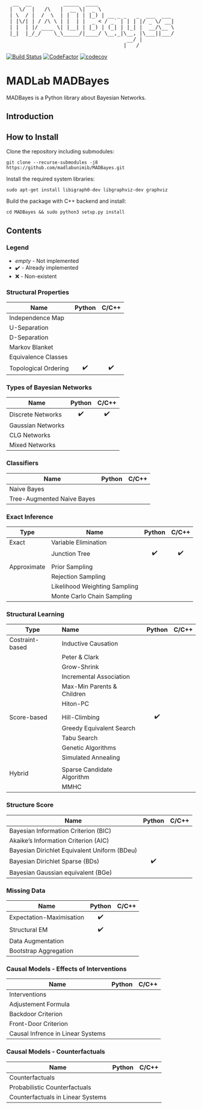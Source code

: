 <pre>
  __  __          _____  ____                        
 |  \/  |   /\   |  __ \|  _ \                       
 | \  / |  /  \  | |  | | |_) | __ _ _   _  ___  ___ 
 | |\/| | / /\ \ | |  | |  _ < / _` | | | |/ _ \/ __|
 | |  | |/ ____ \| |__| | |_) | (_| | |_| |  __/\__ \
 |_|  |_/_/    \_\_____/|____/ \__,_|\__, |\___||___/
                                      __/ |          
                                     |___/           
</pre>
[![Build Status](https://travis-ci.com/madlabunimib/MADBayes.svg?branch=master)](https://travis-ci.com/madlabunimib/MADBayes) [![CodeFactor](https://www.codefactor.io/repository/github/madlabunimib/madbayes/badge/master)](https://www.codefactor.io/repository/github/madlabunimib/madbayes/overview/master) [![codecov](https://codecov.io/gh/madlabunimib/MADBayes/branch/master/graph/badge.svg)](https://codecov.io/gh/madlabunimib/MADBayes)

# MADLab MADBayes

MADBayes is a Python library about Bayesian Networks.

## Introduction

## How to Install

Clone the repository including submodules:

    git clone --recurse-submodules -j8 https://github.com/madlabunimib/MADBayes.git

Install the required system libraries:

    sudo apt-get install libigraph0-dev libgraphviz-dev graphviz

Build the package with C++ backend and install:

    cd MADBayes && sudo python3 setup.py install

## Contents

### Legend

* *empty* - Not implemented
* :heavy_check_mark: - Already implemented
* :x: - Non-existent

### Structural Properties

| Name                 |       Python       |       C/C++        |
| -------------------- | :----------------: | :----------------: |
| Independence Map     |                    |                    |
| U-Separation         |                    |                    |
| D-Separation         |                    |                    |
| Markov Blanket       |                    |                    |
| Equivalence Classes  |                    |                    |
| Topological Ordering | :heavy_check_mark: | :heavy_check_mark: |

### Types of Bayesian Networks

| Name              |       Python       |       C/C++        |
| ----------------- | :----------------: | :----------------: |
| Discrete Networks | :heavy_check_mark: | :heavy_check_mark: |
| Gaussian Networks |                    |                    |
| CLG Networks      |                    |                    |
| Mixed Networks    |                    |                    |

### Classifiers

| Name                       | Python | C/C++ |
| -------------------------- | :----: | :---: |
| Naive Bayes                |        |       |
| Tree-Augmented Naive Bayes |        |       |

### Exact Inference

| Type        | Name                          |       Python       |       C/C++        |
| ----------- | ----------------------------- | :----------------: | :----------------: |
| Exact       | Variable Elimination          |                    |                    |
|             | Junction Tree                 | :heavy_check_mark: | :heavy_check_mark: |
|             |                               |                    |                    |
| Approximate | Prior Sampling                |                    |                    |
|             | Rejection Sampling            |                    |                    |
|             | Likelihood Weighting Sampling |                    |                    |
|             | Monte Carlo Chain Sampling    |                    |                    |

### Structural Learning

| Type            | Name                       |       Python       | C/C++ |
| --------------- | :------------------------- | :----------------: | :---: |
| Costraint-based | Inductive Causation        |                    |       |
|                 | Peter & Clark              |                    |       |
|                 | Grow-Shrink                |                    |       |
|                 | Incremental Association    |                    |       |
|                 | Max-Min Parents & Children |                    |       |
|                 | Hiton-PC                   |                    |       |
|                 |                            |                    |       |
| Score-based     | Hill-Climbing              | :heavy_check_mark: |       |
|                 | Greedy Equivalent Search   |                    |       |
|                 | Tabu Search                |                    |       |
|                 | Genetic Algorithms         |                    |       |
|                 | Simulated Annealing        |                    |       |
|                 |                            |                    |       |
| Hybrid          | Sparse Candidate Algorithm |                    |       |
|                 | MMHC                       |                    |       |

### Structure Score

| Name                                         |       Python       | C/C++ |
| -------------------------------------------- | :----------------: | :---: |
| Bayesian Information Criterion (BIC)         |                    |       |
| Akaike’s Information Criterion (AIC)         |                    |       |
| Bayesian Dirichlet Equivalent Uniform (BDeu) |                    |       |
| Bayesian Dirichlet Sparse (BDs)              | :heavy_check_mark: |       |
| Bayesian Gaussian equivalent (BGe)           |                    |       |

### Missing Data

| Name                     |       Python       | C/C++ |
| ------------------------ | :----------------: | :---: |
| Expectation-Maximisation | :heavy_check_mark: |       |
| Structural EM            | :heavy_check_mark: |       |
| Data Augmentation        |                    |       |
| Bootstrap Aggregation    |                    |       |

### Causal Models - Effects of Interventions

| Name                              | Python | C/C++ |
| --------------------------------- | :----: | :---: |
| Interventions                     |        |       |
| Adjustement Formula               |        |       |
| Backdoor Criterion                |        |       |
| Front-Door Criterion              |        |       |
| Causal Infrence in Linear Systems |        |       |

### Causal Models - Counterfactuals

| Name                              | Python | C/C++ |
| --------------------------------- | :----: | :---: |
| Counterfactuals                   |        |       |
| Probabilistic Counterfactuals     |        |       |
| Counterfactuals in Linear Systems |        |       |
